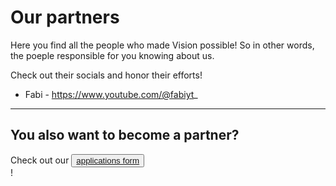 # Our partners

Here you find all the people who made Vision possible! 
So in other words, the poeple responsible for you knowing about us. 

Check out their socials and honor their efforts!  

- Fabi - https://www.youtube.com/@fabiyt_

---

## You also want to become a partner? 
Check out our 
<button class="primary">
  <a href="https://forms.gle/SraHZi9i1TD5VBPf6">applications form</a>
</button>  
!
